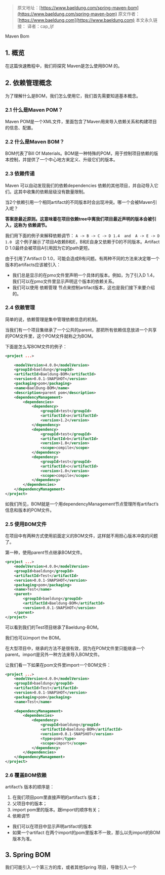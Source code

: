 > 原文地址：[https://www.baeldung.com/spring-maven-bom](https://www.baeldung.com/spring-maven-bom)
原文作者：[https://www.baeldung.com](https://www.baeldung.com)
本文永久链接：
译者：cap_ljf

Maven Bom
## 1. 概览
在这篇快速教程中，我们将探究 Maven是怎么使用BOM 的。

## 2. 依赖管理概念
为了理解什么是BOM，我们怎么使用它，我们首先需要知道基本概念。

### 2.1 什么是Maven POM？
Maven POM是一个XML文件，里面包含了Maven用来导入依赖关系和构建项目的信息、配置。

### 2.2 什么是Maven BOM？
BOM代表了Bill Of Materials。BOM是一种特殊的POM，用于控制项目依赖的版本控制，并提供了一个中心地方来定义、升级它们的版本。

### 2.3 依赖传递
Maven 可以自动发现我们的依赖dependencies 依赖的其他项目，并自动导入它们。这其中收集的依赖层级没有数量限制。

当2个依赖引用一个相同artifact的不同版本时会出现冲突。哪一个会被Maven引入呢？

**答案是最近原则。这意味着在项目依赖tree中离我们项目最近声明的版本会被引入，这称为 依赖调节。**

我们用下面的例子来解释依赖调节：
```A -> B -> C -> D 1.4  and  A -> E -> D 1.0 ```
这个例子展示了项目A依赖B和E，B和E自身又依赖于D的不同版本。Artifact D 1.0最终会被项目A引用因为它的path更短。

由于引用了Artifact D 1.0，可能会造成B有问题。有两种不同的方法来决定哪一个版本的artifacts应该被引入：
- 我们总是显示的在pmo文件里声明一个具体的版本。例如，为了引入D 1.4，我们可以在pmo文件里显示声明这个版本的依赖关系。
- 我们可以使用 依赖管理 节点来控制artifact版本，这也是我们接下来要介绍的。

### 2.4 依赖管理
简单的说，依赖管理是集中管理依赖信息的机制。

当我们有一个项目集继承了一个公共的parent，那把所有依赖信息放进一个共享的POM文件里，这个POM文件就称之为BOM。

下面是怎么写BOM文件的例子：
```xml
<project ...>
     
    <modelVersion>4.0.0</modelVersion>
    <groupId>baeldung</groupId>
    <artifactId>Baeldung-BOM</artifactId>
    <version>0.0.1-SNAPSHOT</version>
    <packaging>pom</packaging>
    <name>BaelDung-BOM</name>
    <description>parent pom</description>
    <dependencyManagement>
        <dependencies>
            <dependency>
                <groupId>test</groupId>
                <artifactId>a</artifactId>
                <version>1.2</version>
            </dependency>
            <dependency>
                <groupId>test</groupId>
                <artifactId>b</artifactId>
                <version>1.0</version>
                <scope>compile</scope>
            </dependency>
            <dependency>
                <groupId>test</groupId>
                <artifactId>c</artifactId>
                <version>1.0</version>
                <scope>compile</scope>
            </dependency>
        </dependencies>
    </dependencyManagement>
</project>
```

如我们所见，BOM就是一个用dependencyManagement节点管理所有artifact’s 信息和版本的POM文件。

### 2.5 使用BOM文件
在项目中有两种方式使用前面定义的BOM文件，这样就不用担心版本冲突的问题了。

第一种，使用parent节点继承BOM文件。
```xml
<project ...>
    <modelVersion>4.0.0</modelVersion>
    <groupId>baeldung</groupId>
    <artifactId>Test</artifactId>
    <version>0.0.1-SNAPSHOT</version>
    <packaging>pom</packaging>
    <name>Test</name>
    <parent>
        <groupId>baeldung</groupId>
        <artifactId>Baeldung-BOM</artifactId>
        <version>0.0.1-SNAPSHOT</version>
    </parent>
</project>
```
可以看到我们的Test项目继承了Baeldung-BOM。

我们也可以import the BOM。

在大型项目中，继承的方法不是很有效，因为在POM文件里只能继承一个parent。import是另外一种方法来导入BOM文件。

让我们看一下如果在pom文件里import一个BOM文件：
```xml
<project ...>
    <modelVersion>4.0.0</modelVersion>
    <groupId>baeldung</groupId>
    <artifactId>Test</artifactId>
    <version>0.0.1-SNAPSHOT</version>
    <packaging>pom</packaging>
    <name>Test</name>
     
    <dependencyManagement>
        <dependencies>
            <dependency>
                <groupId>baeldung</groupId>
                <artifactId>Baeldung-BOM</artifactId>
                <version>0.0.1-SNAPSHOT</version>
                <type>pom</type>
                <scope>import</scope>
            </dependency>
        </dependencies>
    </dependencyManagement>
</project>
```

### 2.6 覆盖BOM依赖
artifact’s 版本的顺序是：
1. 在我们项目pom里直接声明的artifact’s 版本；
2. 父项目中的版本；
3. import pom里的版本。跟import的顺序有关；
4. 依赖调节

- 我们可以在项目中显示声明artifact的版本
- 如果一个artifact 在两个import的pom里版本不一致，那么以先import的BOM版本为准。

## 3. Spring BOM
我们可能引入一个第三方的库，或者其他Spring 项目，导致引入一个

